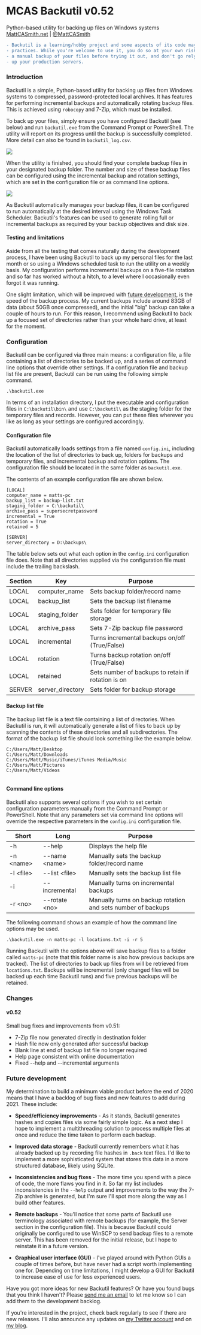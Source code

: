 # MCAS Backutil v0.52
Python-based utility for backing up files on Windows systems<br />
<a href="https://mattcasmith.net">MattCASmith.net</a> | <a href="https://twitter.com/mattcasmith">@MattCASmith</a>

```diff
- Backutil is a learning/hobby project and some aspects of its code may not follow best
- practices. While you're welcome to use it, you do so at your own risk. Make sure you take
- a manual backup of your files before trying it out, and don't go relying on it to back
- up your production servers.
```

### Introduction

Backutil is a simple, Python-based utility for backing up files from Windows systems to compressed, password-protected local archives. It has features for performing incremental backups and automatically rotating backup files. This is achieved using <code>robocopy</code> and 7-Zip, which must be installed.

To back up your files, simply ensure you have configured Backutil (see below) and run <code>backutil.exe</code> from the Command Prompt or PowerShell. The utility will report on its progress until the backup is successfully completed. More detail can also be found in <code>backutil_log.csv</code>.

<img src="https://mattcasmith.net/wp-content/uploads/2020/12/backutil-1.png">
 
When the utility is finished, you should find your complete backup files in your designated backup folder. The number and size of these backup files can be configured using the incremental backup and rotation settings, which are set in the configuration file or as command line options.

<img src="https://mattcasmith.net/wp-content/uploads/2020/12/backutil-2.png">

As Backutil automatically manages your backup files, it can be configured to run automatically at the desired interval using the Windows Task Scheduler. Backutil's features can be used to generate rolling full or incremental backups as required by your backup objectives and disk size.

#### Testing and limitations

Aside from all the testing that comes naturally during the development process, I have been using Backutil to back up my personal files for the last month or so using a Windows scheduled task to run the utility on a weekly basis. My configuration performs incremental backups on a five-file rotation and so far has worked without a hitch, to a level where I occasionally even forgot it was running.

One slight limitation, which will be improved with <a href="#future-development">future development</a>, is the speed of the backup process. My current backups include around 83GB of data (about 50GB once compressed), and the initial "big" backup can take a couple of hours to run. For this reason, I recommend using Backutil to back up a focused set of directories rather than your whole hard drive, at least for the moment.

### Configuration

Backutil can be configured via three main means: a configuration file, a file containing a list of directories to be backed up, and a series of command line options that override other settings. If a configuration file and backup list file are present, Backutil can be run using the following simple command.

```
.\backutil.exe
```

In terms of an installation directory, I put the executable and configuration files in <code>C:\backutil\bin\\</code> and use <code>C:\backutil\\</code> as the staging folder for the temporary files and records. However, you can put these files wherever you like as long as your settings are configured accordingly.

#### Configuration file

Backutil automatically loads settings from a file named <code>config.ini</code>, including the location of the list of directories to back up, folders for backups and temporary files, and incremental backup and rotation options. The configuration file should be located in the same folder as <code>backutil.exe</code>.

The contents of an example configuration file are shown below.

```
[LOCAL]
computer_name = matts-pc
backup_list = backup-list.txt
staging_folder = C:\backutil\
archive_pass = supersecretpassword
incremental = True
rotation = True
retained = 5

[SERVER]
server_directory = D:\backups\
```

The table below sets out what each option in the <code>config.ini</code> configuration file does. Note that all directories supplied via the configuration file must include the trailing backslash.

|**Section** |**Key** |**Purpose** |
|----------- |------- |----------- |
|LOCAL |computer_name |Sets backup folder/record name |
|LOCAL |backup_list |Sets the backup list filename |
|LOCAL |staging_folder |Sets folder for temporary file storage |
|LOCAL |archive_pass |Sets 7-Zip backup file password |
|LOCAL |incremental |Turns incremental backups on/off (True/False) |
|LOCAL |rotation |Turns backup rotation on/off (True/False) |
|LOCAL |retained |Sets number of backups to retain if rotation is on |
|SERVER |server_directory |Sets folder for backup storage |

#### Backup list file

The backup list file is a text file containing a list of directories. When Backutil is run, it will automatically generate a list of files to back up by scanning the contents of these directories and all subdirectories. The format of the backup list file should look something like the example below.

```
C:/Users/Matt/Desktop
C:/Users/Matt/Downloads
C:/Users/Matt/Music/iTunes/iTunes Media/Music
C:/Users/Matt/Pictures
C:/Users/Matt/Videos
 
```

#### Command line options

Backutil also supports several options if you wish to set certain configuration parameters manually from the Command Prompt or PowerShell. Note that any parameters set via command line options will override the respective parameters in the <code>config.ini</code> configuration file.

|**Short** |**Long** |**Purpose** |
|---- |--------- |------------------------- |
|-h |\-\-help |Displays the help file |
|-n \<name\> |\-\-name \<name\> |Manually sets the backup folder/record name |
|-l \<file\> |\-\-list \<file\> |Manually sets the backup list file |
|-i |\-\-incremental |Manually turns on incremental backups |
|-r \<no\> |\-\-rotate \<no\> |Manually turns on backup rotation and sets number of backups |

The following command shows an example of how the command line options may be used.

```
.\backutil.exe -n matts-pc -l locations.txt -i -r 5
```
Running Backutil with the options above will save backup files to a folder called <code>matts-pc</code> (note that this folder name is also how previous backups are tracked). The list of directories to back up files from will be retrieved from <code>locations.txt</code>. Backups will be incremental (only changed files will be backed up each time Backutil runs) and five previous backups will be retained.

### Changes

#### v0.52

Small bug fixes and improvements from v0.51:
* 7-Zip file now generated directly in destination folder
* Hash file now only generated after successful backup
* Blank line at end of backup list file no longer required
* Help page consistent with online documentation
* Fixed --help and --incremental arguments

### Future development

My determination to build a minimum viable product before the end of 2020 means that I have a backlog of bug fixes and new features to add during 2021. These include:

* **Speed/efficiency improvements** - As it stands, Backutil generates hashes and copies files via some fairly simple logic. As a next step I hope to implement a multithreading solution to process multiple files at once and reduce the time taken to perform each backup.

* **Improved data storage** - Backutil currently remembers what it has already backed up by recording file hashes in <code>.back</code> text files. I'd like to implement a more sophisticated system that stores this data in a more structured database, likely using SQLite.

* **Inconsistencies and bug fixes** - The more time you spend with a piece of code, the more flaws you find in it. So far my list includes inconsistencies in the <code>--help</code> output and improvements to the way the 7-Zip archive is generated, but I'm sure I'll spot more along the way as I build other features.

* **Remote backups** - You'll notice that some parts of Backutil use terminology associated with remote backups (for example, the Server section in the configuration file). This is because Backutil could originally be configured to use WinSCP to send backup files to a remote server. This has been removed for the initial release, but I hope to reinstate it in a future version.

* **Graphical user interface (GUI)** - I've played around with Python GUIs a couple of times before, but have never had a script worth implementing one for. Depending on time limitations, I might develop a GUI for Backutil to increase ease of use for less experienced users.

Have you got more ideas for new Backutil features? Or have you found bugs that you think I haven't? Please <a href="mailto:mattcasmith@protonmail.com">send me an email</a> to let me know so I can add them to the development backlog.

If you're interested in the project, check back regularly to see if there are new releases. I'll also announce any updates on <a target="_blank" href="https://twitter.com/mattcasmith">my Twitter account</a> and on <a href="https://mattcasmith.net">my blog</a>.
